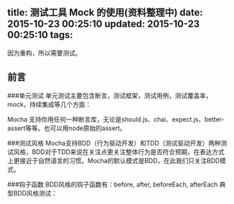 title: 测试工具 Mock 的使用(资料整理中)
date: 2015-10-23 00:25:10
updated: 2015-10-23 00:25:10
tags:
---

因为重构，所以需要测试。

## 前言

###单元测试
单元测试主要包含断言，测试框架，测试用例，测试覆盖率，mock，持续集成等几个方面：

Mocha 支持你用任何一种断言库，无论是should.js、chai、expect.js、better-assert等等。也可以用node原始的assert。
 
###测试风格
Mocha支持BDD（行为驱动开发）和TDD（测试驱动开发）两种测试风格，BDD对于TDD来说在关注点更关注整体行为是否符合预期，在表达方式上更接近于自然语言的习惯。Mocha的默认模式是BDD，在此我们只关注BDD模式。

###钩子函数
BDD风格的钩子函数有：before, after, beforeEach, afterEach 典型BDD风格测试：